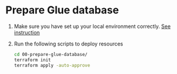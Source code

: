 # Prepare Glue database

1. Make sure you have set up your local environment correctly. [See instruction](https://github.com/richardfan1126/aws-clean-rooms-lab/blob/master/README.md#setup-your-environment)

1. Run the following scripts to deploy resources

   ```bash
   cd 00-prepare-glue-database/
   terraform init
   terraform apply -auto-approve
   ```
